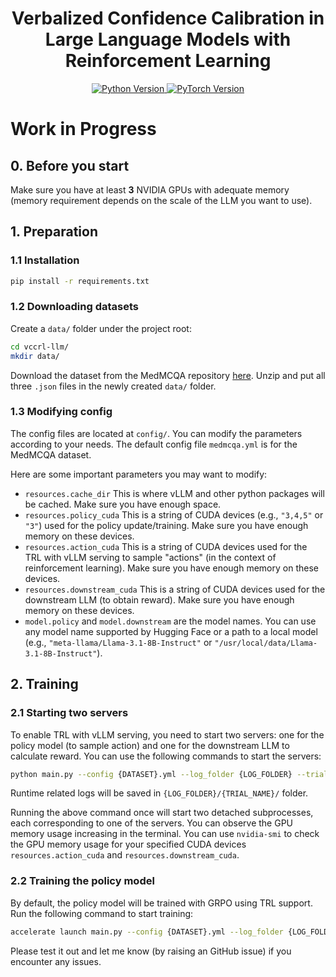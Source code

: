 <h1 align="center">
Verbalized Confidence Calibration in Large Language Models with Reinforcement Learning
</h1>

<p align="center">
  <a href="https://www.python.org/">
    <img src="https://img.shields.io/badge/python-3.10+-blue.svg" alt="Python Version">
  </a>
  <a href="https://pytorch.org/">
    <img src="https://img.shields.io/badge/PyTorch-2.6.0-red.svg" alt="PyTorch Version">
  </a>
</p>

# Work in Progress

## 0. Before you start
Make sure you have at least **3** NVIDIA GPUs with adequate memory (memory requirement depends on the scale of the LLM you want to use).

## 1. Preparation
### 1.1 Installation
```bash
pip install -r requirements.txt
```
### 1.2 Downloading datasets
Create a `data/` folder under the project root:
```bash
cd vccrl-llm/
mkdir data/
```
Download the dataset from the MedMCQA repository [here](https://drive.google.com/uc?export=download&id=15VkJdq5eyWIkfb_aoD3oS8i4tScbHYky). Unzip and put all three `.json` files in the newly created `data/` folder.
### 1.3 Modifying config
The config files are located at `config/`. You can modify the parameters according to your needs. The default config file `medmcqa.yml` is for the MedMCQA dataset.

Here are some important parameters you may want to modify:
- `resources.cache_dir` This is where vLLM and other python packages will be cached. Make sure you have enough space.
- `resources.policy_cuda` This is a string of CUDA devices (e.g., `"3,4,5"` or `"3"`) used for the policy update/training. Make sure you have enough memory on these devices.
- `resources.action_cuda` This is a string of CUDA devices used for the TRL with vLLM serving to sample "actions" (in the context of reinforcement learning). Make sure you have enough memory on these devices.
- `resources.downstream_cuda` This is a string of CUDA devices used for the downstream LLM (to obtain reward). Make sure you have enough memory on these devices.
- `model.policy` and `model.downstream` are the model names. You can use any model name supported by Hugging Face or a path to a local model (e.g., `"meta-llama/Llama-3.1-8B-Instruct"` or `"/usr/local/data/Llama-3.1-8B-Instruct"`).

## 2. Training
### 2.1 Starting two servers
To enable TRL with vLLM serving, you need to start two servers: one for the policy model (to sample action) and one for the downstream LLM to calculate reward. You can use the following commands to start the servers:
```bash
python main.py --config {DATASET}.yml --log_folder {LOG_FOLDER} --trial_name {TRIAL_NAME} --train --component 0
```
Runtime related logs will be saved in `{LOG_FOLDER}/{TRIAL_NAME}/` folder.

Running the above command once will start two detached subprocesses, each corresponding to one of the servers. You can observe the GPU memory usage increasing in the terminal. You can use `nvidia-smi` to check the GPU memory usage for your specified CUDA devices `resources.action_cuda` and `resources.downstream_cuda`.
### 2.2 Training the policy model
By default, the policy model will be trained with GRPO using TRL support. Run the following command to start training:
```bash
accelerate launch main.py --config {DATASET}.yml --log_folder {LOG_FOLDER} --trial_name {TRIAL_NAME} --train --component 1
```
Please test it out and let me know (by raising an GitHub issue) if you encounter any issues.